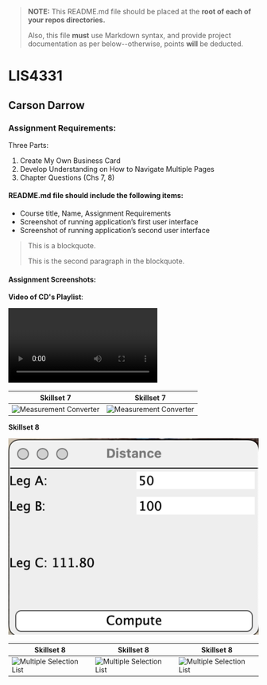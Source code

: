 > **NOTE:** This README.md file should be placed at the **root of each of your repos directories.**
>
>Also, this file **must** use Markdown syntax, and provide project documentation as per below--otherwise, points **will** be deducted.
>

# LIS4331

## Carson Darrow 

### Assignment  Requirements:

Three Parts:

1. Create My Own Business Card
2. Develop Understanding on How to Navigate Multiple Pages
3. Chapter Questions (Chs 7, 8)

#### README.md file should include the following items:

* Course title, Name, Assignment Requirements
* Screenshot of running application’s first user interface
* Screenshot of running application’s second user interface


> This is a blockquote.
> 
> This is the second paragraph in the blockquote.


#### Assignment Screenshots:

**Video of CD's Playlist**:

![Music Player](img/cdsPlaylist.mp4)



| **Skillset 7** | **Skillset 7** |
| -------------- | --------------| 
| ![Measurement Converter](img/ss7Part1) | ![Measurement Converter](img/ss7Part2)

**Skillset 8**

 ![Skillset 8](img/ss8.png)
 
| **Skillset 8** | **Skillset 8** | **Skillset 8** |
| -------------- | --------------| --------------| 
| ![Multiple Selection List](img/ss8Part1) | ![Multiple Selection List](img/ss8Part2) | ![Multiple Selection List](img/ss8Part3)


